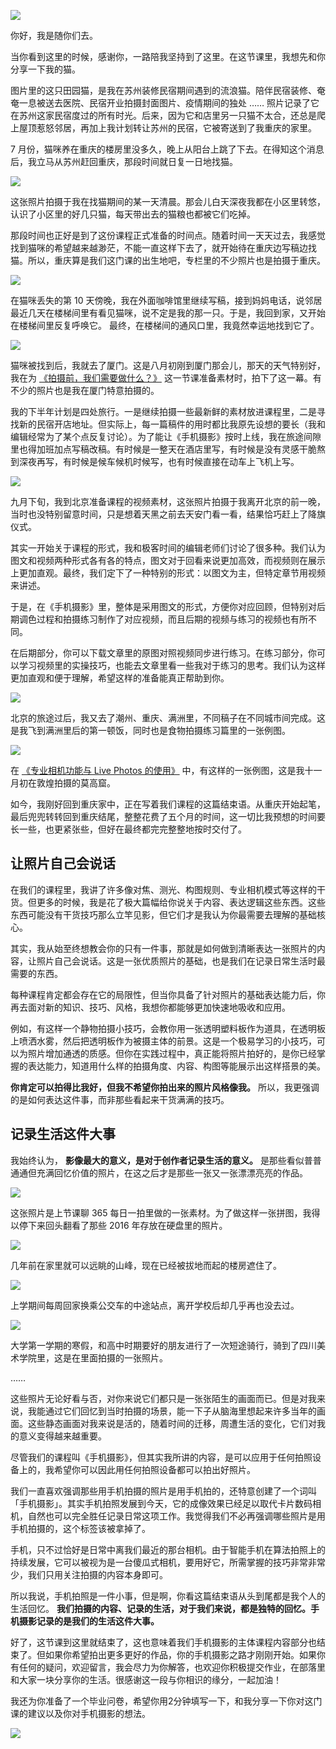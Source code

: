 ![](https://static001.geekbang.org/resource/image/73/a4/737d7d75b27fabbcc770b485073f70a4.jpg?wh=1920*1920)

你好，我是随你们去。

当你看到这里的时候，感谢你，一路陪我坚持到了这里。在这节课里，我想先和你分享一下我的猫。

图片里的这只田园猫，是我在苏州装修民宿期间遇到的流浪猫。陪伴民宿装修、奄奄一息被送去医院、民宿开业拍摄封面图片、疫情期间的独处 …… 照片记录了它在苏州这家民宿度过的所有时光。后来，因为它和店里另一只猫不太合，还总是爬上屋顶惹怒邻居，再加上我计划转让苏州的民宿，它被寄送到了我重庆的家里。

7 月份，猫咪养在重庆的楼房里没多久，晚上从阳台上跳了下去。在得知这个消息后，我立马从苏州赶回重庆，那段时间就日复一日地找猫。

![](https://static001.geekbang.org/resource/image/52/7d/527f866f67c1cd54685978f613e6137d.jpg?wh=1920*2560)

这张照片拍摄于我在找猫期间的某一天清晨。那会儿白天深夜我都在小区里转悠，认识了小区里的好几只猫，每天带出去的猫粮也都被它们吃掉。

那段时间也正好是到了这份课程正式准备的时间点。随着时间一天天过去，我感觉找到猫咪的希望越来越渺茫，不能一直这样下去了，就开始待在重庆边写稿边找猫。所以，重庆算是我们这门课的出生地吧，专栏里的不少照片也是拍摄于重庆。

![](https://static001.geekbang.org/resource/image/c6/31/c6f43a526e6c86f02800547d3749c331.jpg?wh=750*422)

在猫咪丢失的第 10 天傍晚，我在外面咖啡馆里继续写稿，接到妈妈电话，说邻居最近几天在楼梯间里有看见猫咪，说不定是我的那一只。于是，我回到家，又开始在楼梯间里反复呼唤它。 最终，在楼梯间的通风口里，我竟然幸运地找到它了。

![](https://static001.geekbang.org/resource/image/7f/97/7fa2ab96d97dfd414f87b98bda62f797.jpg?wh=1920*1541)

猫咪被找到后，我就去了厦门。这是八月初刚到厦门那会儿，那天的天气特别好，我在为 [《拍摄前，我们需要做什么？》](https://time.geekbang.org/column/article/298691) 这一节课准备素材时，拍下了这一幕。有不少的照片也是我在厦门特意拍摄的。

我的下半年计划是四处旅行。一是继续拍摄一些最新鲜的素材放进课程里，二是寻找新的民宿开店地址。但实际上，每一篇稿件的用时都比我原先设想的要长（我和编辑经常为了某个点反复讨论）。为了能让《手机摄影》按时上线，我在旅途间隙里也得加班加点写稿改稿。有时候是一整天在酒店里写，有时候是没有灵感干脆熬到深夜再写，有时候是候车候机时候写，也有时候直接在动车上飞机上写。

![](https://static001.geekbang.org/resource/image/b4/8e/b44e850ce24c8bd604376b003087238e.jpg?wh=1920*1281)

九月下旬，我到北京准备课程的视频素材，这张照片拍摄于我离开北京的前一晚，当时也没特别留意时间，只是想着天黑之前去天安门看一看，结果恰巧赶上了降旗仪式。

其实一开始关于课程的形式，我和极客时间的编辑老师们讨论了很多种。我们认为图文和视频两种形式各有各的特点，图文对于回看来说更加高效，而视频则在展示上更加直观。最终，我们定下了一种特别的形式：以图文为主，但特定章节用视频来讲述。

于是，在《手机摄影》里，整体是采用图文的形式，方便你对应回顾，但特别对后期调色过程和拍摄练习制作了对应视频，而且后期的视频与练习的视频也有所不同。

在后期部分，你可以下载文章里的原图对照视频同步进行练习。在练习部分，你可以学习视频里的实操技巧，也能去文章里看一些我对于练习的思考。我们认为这样更加直观和便于理解，希望这样的准备能真正帮助到你。

![](https://static001.geekbang.org/resource/image/e3/e4/e32cf6aa0149e53233d823a20e23fbe4.jpg?wh=1920*1540)

北京的旅途过后，我又去了潮州、重庆、满洲里，不同稿子在不同城市间完成。这是我飞到满洲里后的第一顿饭，同时也是食物拍摄练习篇里的一张例图。

![](https://static001.geekbang.org/resource/image/27/ac/27c04bbd6a1dc222519f98478b8494ac.jpg?wh=1920*2567)

在 [《专业相机功能与 Live Photos 的使用》](https://time.geekbang.org/column/article/307580) 中，有这样的一张例图，这是我十一月初在敦煌拍摄的莫高窟。

如今，我刚好回到重庆家中，正在写着我们课程的这篇结束语。从重庆开始起笔，最后兜兜转转回到重庆结尾，整整花费了五个月的时间，这一切比我预想的时间要长一些，也更紧张些，但好在最终都完完整整地按时交付了。

## 让照片自己会说话

在我们的课程里，我讲了许多像对焦、测光、构图规则、专业相机模式等这样的干货。但更多的时候，我是花了极大篇幅给你说关于内容、表达逻辑这些东西。这些东西可能没有干货技巧那么立竿见影，但它们才是我认为你最需要去理解的基础核心。

其实，我从始至终想教会你的只有一件事，那就是如何做到清晰表达一张照片的内容，让照片自己会说话。这是一张优质照片的基础，也是我们在记录日常生活时最需要的东西。

每种课程肯定都会存在它的局限性，但当你具备了针对照片的基础表达能力后，你再去面对新的知识、技巧、风格，我想你都能够更加快速地吸收和应用。

例如，有这样一个静物拍摄小技巧，会教你用一张透明塑料板作为道具，在透明板上喷洒水雾，然后把透明板作为被摄主体的前景。这是一个极易学习的小技巧，可以为照片增加通透的质感。但你在实践过程中，真正能将照片拍好的，是你已经掌握的表达能力，知道用什么样的拍摄角度、内容、构图等能展示出这样搭景的美。

**你肯定可以拍得比我好，但我不希望你拍出来的照片风格像我。** 所以，我更强调的是如何表达这件事，而非那些看起来干货满满的技巧。

## 记录生活这件大事

我始终认为， **影像最大的意义，是对于创作者记录生活的意义。** 是那些看似普普通通但充满回忆价值的照片，在这之后才是那些一张又一张漂漂亮亮的作品。

![](https://static001.geekbang.org/resource/image/cb/5c/cbfec1bc204168c7e383295075a59c5c.jpeg?wh=1920*960)

这张照片是上节课聊 365 每日一拍里做的一张素材。为了做这样一张拼图，我得以停下来回头翻看了那些 2016 年存放在硬盘里的照片。

![](https://static001.geekbang.org/resource/image/e6/bc/e694e9c04a9d418b89b1a20e86a089bc.jpg?wh=1920*1920)

几年前在家里就可以远眺的山峰，现在已经被拔地而起的楼房遮住了。

![](https://static001.geekbang.org/resource/image/fe/c1/fea706d6fc5e13197859a1dedde46fc1.jpg?wh=1920*1920)

上学期间每周回家换乘公交车的中途站点，离开学校后却几乎再也没去过。

![](https://static001.geekbang.org/resource/image/4e/a7/4e504de78a2d84c184003ba69e2c92a7.jpg?wh=1920*1920)

大学第一学期的寒假，和高中时期要好的朋友进行了一次短途骑行，骑到了四川美术学院里，这是在里面拍摄的一张照片。

……

这些照片无论好看与否，对你来说它们都只是一张张陌生的画面而已。但是对我来说，我能通过它们回忆到当时拍摄的场景，能一下子从脑海里想起来许多当年的画面。这些静态画面对我来说是活的，随着时间的迁移，周遭生活的变化，它们对我的意义变得越来越重要。

尽管我们的课程叫《手机摄影》，但其实我所讲的内容，是可以应用于任何拍照设备上的，我希望你可以因此用任何拍照设备都可以拍出好照片。

我们一直喜欢强调那些用手机拍摄的照片是用手机拍的，还特意创建了一个词叫「手机摄影」。其实手机拍照发展到今天，它的成像效果已经足以取代卡片数码相机，自然也可以完全胜任记录日常这项工作。我觉得我们不必再强调哪些照片是用手机拍摄的，这个标签该被拿掉了。

手机，只不过恰好是日常中离我们最近的那台相机。由于智能手机在算法拍照上的持续发展，它可以被视为是一台傻瓜式相机，要用好它，所需掌握的技巧非常非常少，我们只用关注拍摄的内容本身即可。

所以我说，手机拍照是一件小事，但是啊，你看这篇结束语从头到尾都是我个人的生活回忆。 **我们拍摄的内容、记录的生活，对于我们来说，都是独特的回忆。手机摄影记录的是我们的生活这件大事。**

好了，这节课到这里就结束了，这也意味着我们手机摄影的主体课程内容部分也结束了。但如果你希望拍出更多更好的作品，你的手机摄影之路才刚刚开始。如果你有任何的疑问，欢迎留言，我会尽力为你解答，也欢迎你积极提交作业，在部落里和大家一块分享你的生活。很感谢这一段与你相识的缘分，一起加油！

我还为你准备了一个毕业问卷，希望你用2分钟填写一下，和我分享一下你对这门课的建议以及你对手机摄影的想法。

[![](https://static001.geekbang.org/resource/image/b1/c9/b138b941591988b0284035235b8748c9.jpg?wh=1142*801)](https://jinshuju.net/f/sM99zh)